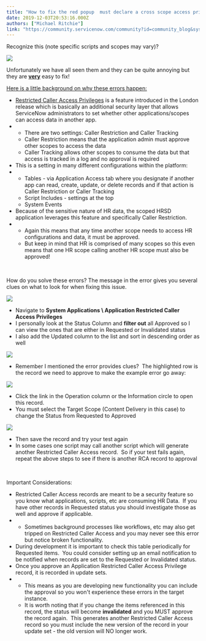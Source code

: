 ```yaml
---
title: "How to fix the red popup  must declare a cross scope access privilege errors"
date: 2019-12-03T20:53:16.000Z
authors: ["Michael Ritchie"]
link: "https://community.servicenow.com/community?id=community_blog&sys_id=ce28d5b8db690c5c5129a851ca961999"
---
```

<p>Recognize this (note specific scripts and scopes may vary)?</p>
<p><img src="https://community.servicenow.com/95cfd80ddb4884901cd8a345ca961942.iix" /></p>
<p>Unfortunately we have all seen them and they can be quite annoying but they are <span style="text-decoration: underline;"><strong>very</strong></span> easy to fix!  </p>
<p><span style="text-decoration: underline;">Here is a little background on why these errors happen:</span></p>
<ul><li><a href="https://docs.servicenow.com/bundle/newyork-application-development/page/build/applications/concept/restricted-caller-access-privilege.html" rel="nofollow">Restricted Caller Access Privileges</a> is a feature introduced in the London release which is basically an additional security layer that allows ServiceNow administrators to set whether other applications/scopes can access data in another app.</li><li>
<ul><li>There are two settings: Caller Restriction and Caller Tracking</li><li>Caller Restriction means that the application admin must approve other scopes to access the data</li><li>Caller Tracking allows other scopes to consume the data but that access is tracked in a log and no approval is required</li></ul>
</li><li>This is a setting in many different configurations within the platform:</li><li>
<ul><li>Tables - via Application Access tab where you designate if another app can read, create, update, or delete records and if that action is Caller Restriction or Caller Tracking</li><li>Script Includes - settings at the top</li><li>System Events</li></ul>
</li><li>Because of the sensitive nature of HR data, the scoped HRSD application leverages this feature and specifically Caller Restriction.</li><li>
<ul><li>Again this means that any time another scope needs to access HR configurations and data, it must be approved. </li><li>But keep in mind that HR is comprised of many scopes so this even means that one HR scope calling another HR scope must also be approved!</li></ul>
</li></ul>
<p> </p>
<p>How do you solve these errors? The message in the error gives you several clues on what to look for when fixing this issue.</p>
<p><img src="https://community.servicenow.com/79262c89db8c84901cd8a345ca9619f3.iix" /></p>
<ul><li>Navigate to <strong>System Applications \ Application Restricted Caller Access Privileges</strong></li><li>I personally look at the Status Column and <strong>filter out</strong> all Approved so I can view the ones that are either in Requested or Invalidated status</li><li>I also add the Updated column to the list and sort in descending order as well</li></ul>
<p><img src="https://community.servicenow.com/43c66c01dbcc84901cd8a345ca961914.iix" /></p>
<ul><li>Remember I mentioned the error provides clues?  The highlighted row is the record we need to approve to make the example error go away:</li></ul>
<p><img src="https://community.servicenow.com/4e97ac85dbcc84901cd8a345ca961938.iix" /></p>
<ul><li>Click the link in the Operation column or the Information circle to open this record.</li><li>You must select the Target Scope (Content Delivery in this case) to change the Status from Requested to Approved</li></ul>
<p><img src="https://community.servicenow.com/63fcf085db4cc4901cd8a345ca96194a.iix" /></p>
<ul><li>Then save the record and try your test again</li><li>In some cases one script may call another script which will generate another Restricted Caller Access record.  So if your test fails again, repeat the above steps to see if there is another RCA record to approval</li></ul>
<p> </p>
<p>Important Considerations:</p>
<ul><li>Restricted Caller Access records are meant to be a security feature so you know what applications, scripts, etc are consuming HR Data.  If you have other records in Requested status you should investigate those as well and approve if applicable.</li><li>
<ul><li>Sometimes background processes like workflows, etc may also get tripped on Restricted Caller Access and you may never see this error but notice broken functionality.</li></ul>
</li><li>During development it is important to check this table periodically for Requested items.  You could consider setting up an email notification to be notified when records are set to the Requested or Invalidated status.</li><li>Once you approve an Application Restricted Caller Access Privilege record, it is recorded in update sets.</li><li><ul><li>This means as you are developing new functionality you can include the approval so you won&#39;t experience these errors in the target instance.</li><li>It is worth noting that if you change the items referenced in this record, the status will become <strong>invalidated</strong> and you MUST approve the record again.  This generates another Restricted Caller Access record so you must include the new version of the record in your update set - the old version will NO longer work.</li></ul>
</li></ul>
<p> </p>